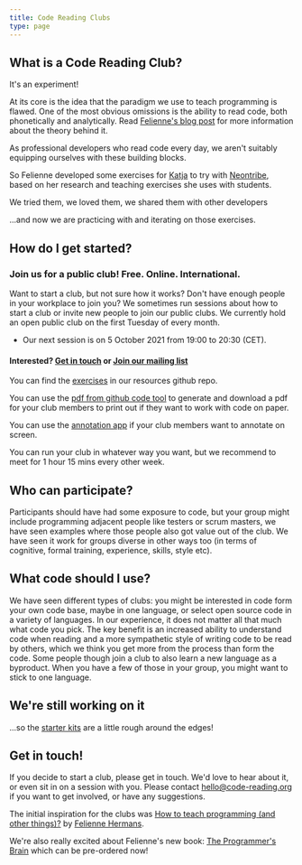 ```yaml
---
title: Code Reading Clubs
type: page
---
```


## What is a Code Reading Club?

It's an experiment!

At its core is the idea that the paradigm we use to teach programming is flawed. One of the most obvious omissions is the ability to read code, both phonetically and analytically. Read [Felienne's blog post](https://www.felienne.com/archives/6472) for more information about the theory behind it.

As professional developers who read code every day, we aren't suitably equipping ourselves with these building blocks.

So Felienne developed some exercises for [Katja](https://github.com/katjam) to try with [Neontribe](https://neontribe.co.uk), based on her research and teaching exercises she uses with students.

We tried them, we loved them, we shared them with other developers

...and now we are practicing with and iterating on those exercises.


## How do I get started?

### Join us for a public club! Free. Online. International.
Want to start a club, but not sure how it works? Don't have enough people in your workplace to join you? We sometimes run sessions about how to start a club or invite new people to join our public clubs. We currently hold an open public club on the first Tuesday of every month.

- Our next session is on 5 October 2021 from 19:00 to 20:30 (CET).

#### Interested? [Get in touch](mailto:hello@code-reading.org) or [Join our mailing list](http://eepurl.com/hzYTQv)

You can find the [exercises](https://github.com/CodeReadingClubs/Resources/blob/trunk/exercises.md) in our resources github repo.

You can use the [pdf from github code tool](https://pdf.code-reading.org) to generate and download a pdf for your club members to print out if they want to work with code on paper.

You can use the [annotation app](https://annotate.code-reading.org) if your club members want to annotate on screen.

You can run your club in whatever way you want, but we recommend to meet for 1 hour 15 mins every other week.

## Who can participate?

Participants should have had some exposure to code, but your group might include programming adjacent people like testers or scrum masters, we have seen examples where those people also got value out of the club. We have seen it work for groups diverse in other ways too (in terms of cognitive, formal training, experience, skills, style etc).

## What code should I use?

We have seen different types of clubs: you might be interested in code form your own code base, maybe in one language, or select open source code in a variety of languages. In our experience, it does not matter all that much what code you pick. The key benefit is an increased ability to understand code when reading and a more sympathetic style of writing code to be read by others, which we think you get more from the process than form the code. Some people though join a club to also learn a new language as a byproduct. When you have a few of those in your group, you might want to stick to one language.

## We're still working on it

...so the [starter kits](https://github.com/CodeReadingClubs/Resources/tree/trunk/StarterKit) are a little rough around the edges!

## Get in touch!

If you decide to start a club, please get in touch. We'd love to hear about it, or even sit in on a session with you. Please contact [hello@code-reading.org](mailto:hello@code-reading.org) if you want to get involved, or have any suggestions.

The initial inspiration for the clubs was [How to teach programming (and other things)?](https://www.youtube.com/watch?v=g1ib43q3uXQ) by [Felienne Hermans](https://www.felienne.com/).

We're also really excited about Felienne's new book: [The Programmer's Brain](https://www.manning.com/books/the-programmers-brain) which can be pre-ordered now!
